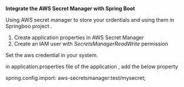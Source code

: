 **Integrate the AWS Secret Manager with Spring Boot**

Using AWS secret manager to store your crdentials and using them in Springboo project . 

1. Create application properties in AWS Secret Manager
2. Create an IAM user with _SecretsManagerReadWrite_ permission

Set the aws credential in your system.

in application.properties file of the application , add the below property 

spring.config.import: aws-secretsmanager:test/mysecret;



